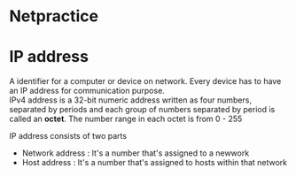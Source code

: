 # Netpractice
# IP address
A identifier for a computer or device on network. Every device has to have an IP address for communication purpose. <br>
IPv4 address is a 32-bit numeric address written as four numbers, separated by periods and each group of numbers separated by period is called an **octet**.
The number range in each octet is from 0 - 255 <br>

IP address consists of two parts
+ Network address : It's a number that's assigned to a newwork
+ Host address : It's a number that's assigned to hosts within that network

